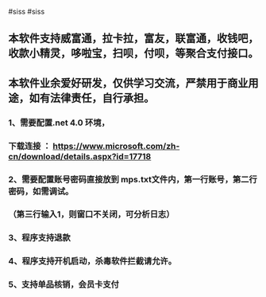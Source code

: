 #siss
#siss

## 本软件支持威富通，拉卡拉，富友，联富通，收钱吧，收款小精灵，哆啦宝，扫呗，付呗，等聚合支付接口。 
## 本软件业余爱好研发，仅供学习交流，严禁用于商业用途，如有法律责任，自行承担。
### 1、需要配置.net 4.0 环境， 
###     下载连接 ： https://www.microsoft.com/zh-cn/download/details.aspx?id=17718
### 2、需要配置账号密码直接放到 mps.txt文件内，第一行账号，第二行密码，如需调试。
###    （第三行输入1，则窗口不关闭，可分析日志）
### 3、程序支持退款
### 4、程序支持开机启动，杀毒软件拦截请允许。
### 5、支持单品核销，会员卡支付

